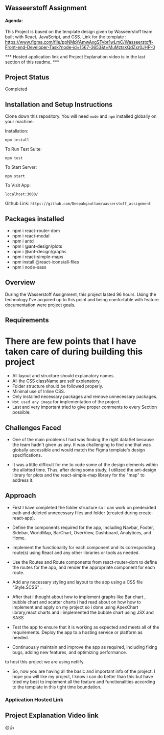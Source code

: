## Wasseerstoff Assignment

#### Agenda:

This Project is based on the template design given by Wasseerstoff team. built with React, JavaScript, and CSS.
Link for the template : https://www.figma.com/file/ppNMpYAmwAxgSTvbr1wLmC/Wasseerstoff-Front-end-Developer-Task?node-id=1567-3653&t=MuMztskQdZxr0JHP-0

*** Hosted application link and Project Explanation video is in the last section of this readme. ***

## Project Status
Completed 

## Installation and Setup Instructions

Clone down this repository. You will need `node` and `npm` installed globally on your machine.  

Installation:

`npm install`  

To Run Test Suite:  

`npm test`  

To Start Server:

`npm start`  

To Visit App:

`localhost:3000/`  

Github Link:
`https://github.com/Deepakgauttam/wasserstoff_assignment`


## Packages installed
- npm i react-router-dom
- npm i react-modal
- npm i antd
- npm i @ant-design/plots  
- npm i @ant-design/graphs
- npm i react-simple-maps
- npm install @react-icons/all-files
- npm i node-sass


## Overview
  
During the Wasserstoff Assignment, this project lasted 96 hours. Using the technology I've acquired up to this point and being comfortable with feature documentation were project goals.

## Requirements

# There are few points that I have taken care of during building this project
- All layout and structure should explanatory names.
- All the CSS className are self explanatory.
- Folder structure should be followed properly.
- Minimal use of Inline CSS.
- Only installed necessary packages and remove unnecessary packages.
- `Not used any image` for implementation of the project.
- Last and very important tried to give proper comments to every Section possible.

## Challenges Faced

- One of the main problems I had was finding the right dataSet because the team hadn't given us any. It was challenging to find one that was globally accessible and would match the Figma template's design specifications.

- It was a little difficult for me to code some of the design elements within the allotted time. Thus, after doing some study, I utilized the ant-design library for plots and the react-simple-map library for the "map" to address it.


## Approach
- First I have completed the folder structure so I can work on predecided path and deleted unnecessary files and folder (created during create-react-app).

- Define the components required for the app, including Navbar, Footer, Sidebar, WorldMap, BarChart, OverView, Dashboard, Analytices, and Home.

- Implement the functionality for each component and its corresponding route(s) using React and any other libraries or tools as needed.

- Use the Routes and Route components from react-router-dom to define the routes for the app, and render the appropriate component for each route.

- Add any necessary styling and layout to the app using a CSS file "Style.SCSS" .

- After that i thought about how to implement graphs like Bar chart , bubble chart and scatter charts i had read about on how how to implement and apply on my project so i done using ApexChart library,react charts and i implemented the bubble chart using JSX and SASS 

- Test the app to ensure that it is working as expected and meets all of the requirements.
Deploy the app to a hosting service or platform as needed.

- Continuously maintain and improve the app as required, including fixing bugs, adding new features, and optimizing performance.

to host this project we are using netlify.

- So, now you are having all the basic and important info of the project. I hope you will like my project, I know i can do better than this but have tried my best to implement all the feature and functionalities according to the template in this tight time boundation.


### Application Hosted Link
<!-- https://wass-assign.netlify.app/ -->


## Project Explanation Video link



😊👍

